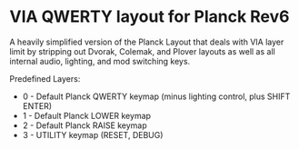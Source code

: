 # VIA QWERTY layout for Planck Rev6
A heavily simplified version of the Planck Layout that deals with VIA layer limit by stripping out Dvorak, Colemak, and Plover layouts as well as all internal audio, lighting, and mod switching keys.

Predefined Layers:
- 0 - Default Planck QWERTY keymap (minus lighting control, plus SHIFT ENTER)
- 1 - Default Planck LOWER keymap
- 2 - Default Planck RAISE keymap
- 3 - UTILITY keymap (RESET, DEBUG)
